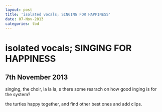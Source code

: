```yaml
---
layout: post
title: 'isolated vocals; SINGING FOR HAPPINESS'
date: 07-Nov-2013
categories: tbd
---
```


# isolated vocals; SINGING FOR HAPPINESS

## 7th November 2013

singing,   the choir, la la la, s there some rearach on how good inging is for the system?

 

the turtles happy together, and find other best ones and add clips.
